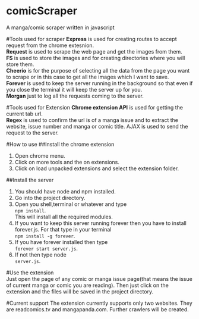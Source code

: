 # comicScraper
A manga/comic scraper written in javascript

#Tools used for scraper
**Express** is used for creating routes to accept request from the chrome extesnion.  
**Request** is used to scrape the web page and get the images from them.  
**FS** is used to store the images and for creating directories where you will store them.  
**Cheerio** is for the purpose of selecting all the data from the page you want to scrape or in this case to get all the images which I want to save.  
**Forever** is used to keep the server running in the background so that even if you close the terminal it will keep the server up for you.  
**Morgan** just to log all the requests coming to the server.  

#Tools used for Extension
**Chrome extension API** is used for getting the current tab url.  
**Regex** is used to confirm the url is of a manga issue and to extract the website, issue number and manga or comic title. AJAX is used to send the request to the server.  

#How to use
##Install the chrome extension  
1. Open chrome menu.  
2. Click on more tools and the on extensions.  
3. Click on load unpacked extensions and select the extension folder.  

##Install the server  
1. You should have node and npm installed.  
2. Go into the project directory.  
3. Open you shell,terminal or whatever and type  
`npm install`.   
This will install all the required modules.  
4. If you want to keep this server running forever then you have to install forever.js. For that type in your terminal   
`npm install -g forever`.  
5. If you have forever installed then type   
`forever start server.js`.  
6. If not then type node   
`server.js`.  

#Use the extension  
Just open the page of any comic or manga issue page(that means the issue of current manga or comic you are reading). 
Then just click on the extension and the files will be saved in the project directory.  

#Current support
The extension currently supports only two websites. They are readcomics.tv and mangapanda.com. 
Further crawlers will be created.  
